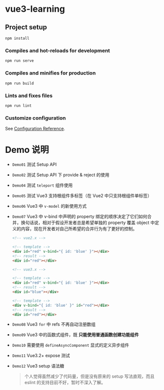 # vue3-learning

## Project setup
```
npm install
```

### Compiles and hot-reloads for development
```
npm run serve
```

### Compiles and minifies for production
```
npm run build
```

### Lints and fixes files
```
npm run lint
```

### Customize configuration
See [Configuration Reference](https://cli.vuejs.org/config/).

# Demo 说明

- `Demo01` 测试 Setup API
- `Demo02` 测试 Setup API 下 provide & reject 的使用
- `Demo04` 测试 `teleport` 组件使用
- `Demo05` 测试 Vue3 支持根组件多标签（在 Vue2 中只支持根组件单标签）
- `Demo06` Vue3 中 `v-model` 的新使用方式
- `Demo07` Vue3 中 v-bind 中声明的 property 绑定的顺序决定了它们如何合并，换句话说，相对于假设开发者总是希望单独的 property 覆盖 object 中定义的内容，现在开发者对自己所希望的合并行为有了更好的控制。

    ```html
    <!-- vue2.x -->
    
    <!-- template -->
    <div id="red" v-bind="{ id: 'blue' }"></div>
    <!-- result -->
    <div id="red"></div>

    <!-- vue3.x -->

    <!-- template -->
    <div id="red" v-bind="{ id: 'blue' }"></div>
    <!-- result -->
    <div id="blue"></div>

    <!-- template -->
    <div v-bind="{ id: 'blue' }" id="red"></div>
    <!-- result -->
    <div id="red"></div>
    ```
- `Demo08` Vue3 `for` 中 refs 不再自动注册数组
- `Demo09` Vue3 中的函数式组件，既 **只能使用普通函数创建功能组件**
- `Demo10` 需要使用 `defineAsyncComponent` 显式的定义异步组件
- `Demo11` Vue3.2+ expose 测试
- `Demo12` Vue3 setup 语法糖    
    > 个人觉得虽然减少了代码量，但是没有原来的 setup 写法直观，而且 eslint 的支持目前不好，暂时不深入了解。

